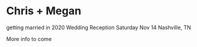 # Chris + Megan 

getting married in 2020
Wedding Reception Saturday Nov 14
Nashville, TN

More info to come
